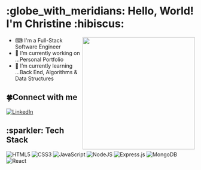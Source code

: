 <h1>:globe_with_meridians: Hello, World! I'm Christine :hibiscus:</h1>
<img src="https://user-images.githubusercontent.com/59518411/196724336-81951792-418b-4d2c-a25d-bb550d142bbe.png" height="300" align="right">

- ⌨ I'm a Full-Stack Software Engineer
- 🔭 I’m currently working on ...Personal Portfolio
- 🌱 I’m currently learning ...Back End, Algorithms & Data Structures

<h2>🍀Connect with me</h2>

<a href='https://www.linkedin.com/in/l-christine/'>![LinkedIn](https://img.shields.io/badge/linkedin-%230077B5.svg?style=for-the-badge&logo=linkedin&logoColor=white)</a>

<h2>:sparkler:  Tech Stack </h2>

![HTML5](https://img.shields.io/badge/html5-%23E34F26.svg?style=for-the-badge&logo=html5&logoColor=white)
![CSS3](https://img.shields.io/badge/css3-%231572B6.svg?style=for-the-badge&logo=css3&logoColor=white)
![JavaScript](https://img.shields.io/badge/javascript-%23323330.svg?style=for-the-badge&logo=javascript&logoColor=%23F7DF1E)
![NodeJS](https://img.shields.io/badge/node.js-6DA55F?style=for-the-badge&logo=node.js&logoColor=white)
![Express.js](https://img.shields.io/badge/express.js-%23404d59.svg?style=for-the-badge&logo=express&logoColor=%2361DAFB)
![MongoDB](https://img.shields.io/badge/MongoDB-%234ea94b.svg?style=for-the-badge&logo=mongodb&logoColor=white)
![React](https://img.shields.io/badge/react-%2320232a.svg?style=for-the-badge&logo=react&logoColor=%2361DAFB)


<!--
**L-Christine/L-Christine** is a ✨ _special_ ✨ repository because its `README.md` (this file) appears on your GitHub profile.

https://unicode.org/emoji/charts/full-emoji-list.html

Here are some ideas to get you started:

- 🔭 I’m currently working on ...
- 🌱 I’m currently learning ...
- 👯 I’m looking to collaborate on ...
- 🤔 I’m looking for help with ...
- 💬 Ask me about ...
- 📫 How to reach me: ...
- 😄 Pronouns: ...
- ⚡ Fun fact: ...
-->
